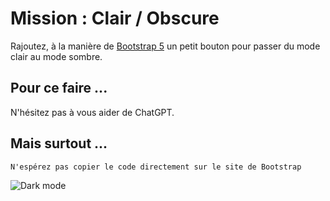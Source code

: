 # Mission : Clair / Obscure

Rajoutez, à la manière de [Bootstrap 5](https://getbootstrap.com/docs/5.3/examples/heroes/) un petit bouton pour passer du mode clair au mode sombre.

## Pour ce faire ...

N'hésitez pas à vous aider de ChatGPT.

## Mais surtout ...
```N'espérez pas copier le code directement sur le site de Bootstrap```

![Dark mode](./media/img/clair_sombre.jpg "Mode sombre") 